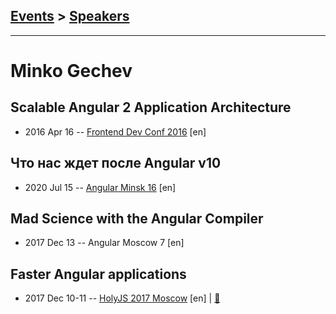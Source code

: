 ## [Events](../README.md) > [Speakers](../speakers.md)
---

# Minko Gechev

## Scalable Angular 2 Application Architecture
- 2016 Apr 16 -- [Frontend Dev Conf 2016](https://www.youtube.com/watch?v=r9D5JeVClBs) [en]   
## Что нас ждет после Angular v10
- 2020 Jul 15 -- [Angular Minsk 16](https://www.youtube.com/watch?v=ivPyIsUc1tE) [en]   
## Mad Science with the Angular Compiler
- 2017 Dec 13 -- Angular Moscow 7 [en]   
## Faster Angular applications
- 2017 Dec 10-11 -- [HolyJS 2017 Moscow](https://www.youtube.com/watch?v=WP-d5CCuS60) [en] | [:notebook:](https://downloads.ctfassets.net/nn534z2fqr9f/1oYh7ZdcaQMiq0AumccsaO/a8a49b03f7aabc27a00a5ce45c9e1dfe/minko-gechev-faster-angular-applications.pdf)  
